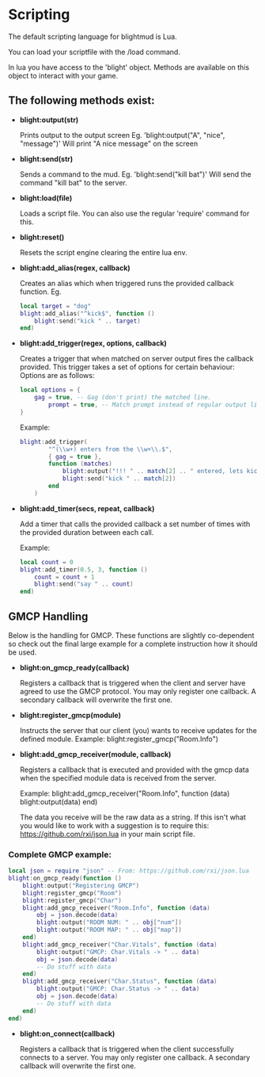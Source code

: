 # Scripting

The default scripting language for blightmud is Lua.

You can load your scriptfile with the /load command.

In lua you have access to the 'blight' object. Methods are available on this
object to interact with your game.

The following methods exist:
---
- **blight:output(str)**

    Prints output to the output screen
    Eg. 'blight:output("A", "nice", "message")'
    Will print "A nice message" on the screen

- **blight:send(str)**

    Sends a command to the mud.
    Eg. 'blight:send("kill bat")'
    Will send the command "kill bat" to the server.

- **blight:load(file)**

    Loads a script file. You can also use the regular 'require' command
    for this.

- **blight:reset()**

    Resets the script engine clearing the entire lua env.

- **blight:add_alias(regex, callback)**

    Creates an alias which when triggered runs the provided callback function.
    Eg.
    ```lua
    local target = "dog"
    blight:add_alias("^kick$", function ()
        blight:send("kick " .. target)
    end)
    ```

- **blight:add_trigger(regex, options, callback)**

    Creates a trigger that when matched on server output fires the callback 
    provided.
    This trigger takes a set of options for certain behaviour:
    Options are as follows:
    ```lua
    local options = {
        gag = true, -- Gag (don't print) the matched line.
            prompt = true, -- Match prompt instead of regular output lines
    }
    ```
    Example:
    ```lua
    blight:add_trigger(
            "^(\\w+) enters from the \\w+\\.$",
            { gag = true },
            function (matches)
                blight:output("!!! " .. match[2] .. " entered, lets kick")
                blight:send("kick " .. match[2])
            end
        )
    ```

- **blight:add_timer(secs, repeat, callback)**

    Add a timer that calls the provided callback a set number of times with
    the provided duration between each call.

    Example:
    ```lua
    local count = 0
    blight:add_timer(0.5, 3, function ()
        count = count + 1
        blight:send("say " .. count)
    end)
    ```

## GMCP Handling
Below is the handling for GMCP. These functions are slightly co-dependent so
check out the final large example for a complete instruction how it should be
used.

- **blight:on_gmcp_ready(callback)**

    Registers a callback that is triggered when the client and server have agreed
    to use the GMCP protocol.
    You may only register one callback. A secondary callback will
    overwrite the first one.

- **blight:register_gmcp(module)**

    Instructs the server that our client (you) wants to receive updates for
    the defined module.
    Example: blight:register_gmcp("Room.Info")

- **blight:add_gmcp_receiver(module, callback)**

    Registers a callback that is executed and provided with the gmcp data when
    the specified module data is received from the server.

    Example: blight:add_gmcp_receiver("Room.Info", function (data) blight:output(data) end)

    The data you receive will be the raw data as a string. If this isn't what you
    would like to work with a suggestion is to require this: https://github.com/rxi/json.lua
    in your main script file.

### Complete GMCP example: 

```lua
local json = require "json" -- From: https://github.com/rxi/json.lua
blight:on_gmcp_ready(function ()
    blight:output("Registering GMCP")
    blight:register_gmcp("Room")
    blight:register_gmcp("Char")
    blight:add_gmcp_receiver("Room.Info", function (data)
        obj = json.decode(data)
        blight:output("ROOM NUM: " .. obj["num"])
        blight:output("ROOM MAP: " .. obj["map"])
    end)
    blight:add_gmcp_receiver("Char.Vitals", function (data)
        blight:output("GMCP: Char.Vitals -> " .. data)
        obj = json.decode(data)
        -- Do stuff with data
    end)
    blight:add_gmcp_receiver("Char.Status", function (data)
        blight:output("GMCP: Char.Status -> " .. data)
        obj = json.decode(data)
        -- Do stuff with data
    end)
end)
```

- **blight:on_connect(callback)**

    Registers a callback that is triggered when the client successfully connects
    to a server.
    You may only register one callback. A secondary callback will
    overwrite the first one.
